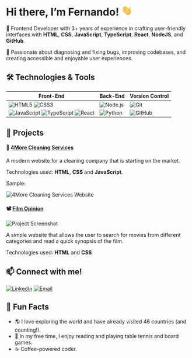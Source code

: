# Hi there, I’m Fernando! <img src="https://raw.githubusercontent.com/ABSphreak/ABSphreak/master/gifs/Hi.gif" width="30" alt="Hi">

🌟 Frontend Developer with 3+ years of experience in crafting user-friendly interfaces with **HTML**, **CSS**, **JavaScript**, **TypeScript**, **React**, **NodeJS**, and **GitHub**.

🚀 Passionate about diagnosing and fixing bugs, improving codebases, and creating accessible and enjoyable user experiences.


## 🛠️ Technologies & Tools

| Front-End         | Back-End           | Version Control  |
|-------------------|--------------------|------------------|
| ![HTML5](https://img.shields.io/badge/-HTML5-E34F26?logo=html5&logoColor=white)  ![CSS3](https://img.shields.io/badge/-CSS3-1572B6?logo=css3&logoColor=white) | ![Node.js](https://img.shields.io/badge/-Node.js-339933?logo=node.js&logoColor=white) | ![Git](https://img.shields.io/badge/-Git-F05032?logo=git&logoColor=white) |
| ![JavaScript](https://img.shields.io/badge/-JavaScript-F7DF1E?logo=javascript&logoColor=black) ![TypeScript](https://img.shields.io/badge/-TypeScript-007ACC?logo=typescript&logoColor=white) ![React](https://img.shields.io/badge/-React-61DAFB?logo=react&logoColor=black) | ![Python](https://img.shields.io/badge/-Python-3776AB?logo=python&logoColor=white)  | ![GitHub](https://img.shields.io/badge/-GitHub-181717?logo=github&logoColor=white) |


## 🌟 Projects

#### 🫧 [4More Cleaning Services](https://github.com/fernandoamatuzzi/Web-Portfolio/tree/main/4More%20Cleaning%20Services)

A modern website for a cleaning company that is starting on the market.

Technologies used: **HTML**, **CSS** and **JavaScript**.

Sample:

<img src="https://github.com/fernandoamatuzzi/Web-Portfolio/blob/main/4More%20Cleaning%20Services/4More%20Cleaning%20Services%20Sample.gif" width="400" alt="4More Cleaning Services Website">


#### 📽️ [Film Opinion](https://github.com/fernandoamatuzzi/Web-Portfolio/tree/main/film_opinion)
![Project Screenshot](https://your-screenshot-link.com)

A simple website that allows the user to search for movies from different categories and read a quick synopsis of the film.

Technologies used: **HTML** and **CSS**


## 📫 Connect with me!

[![LinkedIn](https://img.shields.io/badge/-LinkedIn-blue?logo=linkedin&logoColor=white)](https://www.linkedin.com/in/your-profile) 
[![Email](https://img.shields.io/badge/Email-D14836?logo=gmail&logoColor=white&style=flat-square)](mailto:feamatuzzi@gmail.com)



## 🎉 Fun Facts

- 🌎 I love exploring the world and have already visited 46 countries (and counting!).
- 🏓 In my free time, I enjoy reading and playing table tennis and board games.
- ☕ Coffee-powered coder.


<!---
fernandoamatuzzi/fernandoamatuzzi is a ✨ special ✨ repository because its `README.md` (this file) appears on your GitHub profile.
You can click the Preview link to take a look at your changes.
--->
